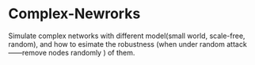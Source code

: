 # Complex-Newrorks
Simulate complex networks with different model(small world, scale-free, random), and how to esimate the robustness (when under random attack——remove nodes randomly ) of them.
